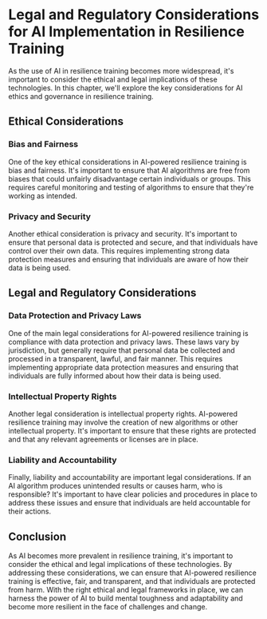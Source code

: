 Legal and Regulatory Considerations for AI Implementation in Resilience Training
=============================================================================================================================================

As the use of AI in resilience training becomes more widespread, it's important to consider the ethical and legal implications of these technologies. In this chapter, we'll explore the key considerations for AI ethics and governance in resilience training.

Ethical Considerations
----------------------

### Bias and Fairness

One of the key ethical considerations in AI-powered resilience training is bias and fairness. It's important to ensure that AI algorithms are free from biases that could unfairly disadvantage certain individuals or groups. This requires careful monitoring and testing of algorithms to ensure that they're working as intended.

### Privacy and Security

Another ethical consideration is privacy and security. It's important to ensure that personal data is protected and secure, and that individuals have control over their own data. This requires implementing strong data protection measures and ensuring that individuals are aware of how their data is being used.

Legal and Regulatory Considerations
-----------------------------------

### Data Protection and Privacy Laws

One of the main legal considerations for AI-powered resilience training is compliance with data protection and privacy laws. These laws vary by jurisdiction, but generally require that personal data be collected and processed in a transparent, lawful, and fair manner. This requires implementing appropriate data protection measures and ensuring that individuals are fully informed about how their data is being used.

### Intellectual Property Rights

Another legal consideration is intellectual property rights. AI-powered resilience training may involve the creation of new algorithms or other intellectual property. It's important to ensure that these rights are protected and that any relevant agreements or licenses are in place.

### Liability and Accountability

Finally, liability and accountability are important legal considerations. If an AI algorithm produces unintended results or causes harm, who is responsible? It's important to have clear policies and procedures in place to address these issues and ensure that individuals are held accountable for their actions.

Conclusion
----------

As AI becomes more prevalent in resilience training, it's important to consider the ethical and legal implications of these technologies. By addressing these considerations, we can ensure that AI-powered resilience training is effective, fair, and transparent, and that individuals are protected from harm. With the right ethical and legal frameworks in place, we can harness the power of AI to build mental toughness and adaptability and become more resilient in the face of challenges and change.
